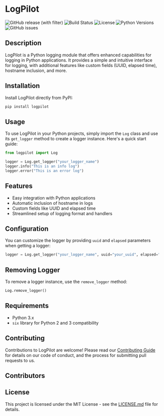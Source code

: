 # LogPilot

![GitHub release (with filter)](https://img.shields.io/github/v/release/garethng/logpilot)
![Build Status](https://img.shields.io/github/actions/workflow/status/garethng/logpilot/python-publish.yml)
![License](https://img.shields.io/badge/license-MIT-green.svg)
![Python Versions](https://img.shields.io/pypi/pyversions/logpilot.svg)
![GitHub issues](https://img.shields.io/github/issues/garethng/LogPilot)

## Description
LogPilot is a Python logging module that offers enhanced capabilities for logging in Python applications. It provides a simple and intuitive interface for logging, with additional features like custom fields (UUID, elapsed time), hostname inclusion, and more.

## Installation
Install LogPilot directly from PyPI:
```bash
pip install logpilot
```

## Usage
To use LogPilot in your Python projects, simply import the `Log` class and use its `get_logger` method to create a logger instance. Here's a quick start guide:

```python
from logpilot import Log

logger = Log.get_logger("your_logger_name")
logger.info("This is an info log")
logger.error("This is an error log")
```

## Features
- Easy integration with Python applications
- Automatic inclusion of hostname in logs
- Custom fields like UUID and elapsed time
- Streamlined setup of logging format and handlers

## Configuration
You can customize the logger by providing `uuid` and `elapsed` parameters when getting a logger:

```python
logger = Log.get_logger("your_logger_name", uuid="your_uuid", elapsed="time_elapsed")
```

## Removing Logger
To remove a logger instance, use the `remove_logger` method:

```python
Log.remove_logger()
```

## Requirements
- Python 3.x
- `six` library for Python 2 and 3 compatibility

## Contributing
Contributions to LogPilot are welcome! Please read our [Contributing Guide](CONTRIBUTING.md) for details on our code of conduct, and the process for submitting pull requests to us.

## Contributors


## License
This project is licensed under the MIT License - see the [LICENSE.md](LICENSE) file for details.
